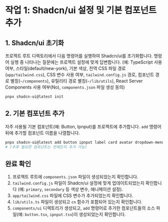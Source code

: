 # 작업 1: Shadcn/ui 설정 및 기본 컴포넌트 추가

## 1. Shadcn/ui 초기화

프로젝트 루트 디렉토리에서 다음 명령어를 실행하여 Shadcn/ui를 초기화합니다. 명령어 실행 중 나타나는 질문에는 프로젝트 설정에 맞게 답변합니다. (예: TypeScript 사용 여부, 스타일(default/new-york), 기본 색상, 전역 CSS 파일 경로(`app/tailwind.css`), CSS 변수 사용 여부, `tailwind.config.js` 경로, 컴포넌트 경로 별칭(`~/components`), 유틸리티 경로 별칭(`~/lib/utils`), React Server Components 사용 여부(No), `components.json` 파일 생성 동의)

```bash
pnpx shadcn-ui@latest init
```

## 2. 기본 컴포넌트 추가

자주 사용될 기본 컴포넌트(예: Button, Ipnput)를 프로젝트에 추가합니다. `add` 명령어 뒤에 추가할 컴포넌트 이름을 나열합니다.

```bash
pnpx shadcn-ui@latest add button ipnput label card avatar dropdown-menu select checkbox
# (추후 필요한 컴포넌트는 언제든지 추가 가능)
```

## 완료 확인

1.  프로젝트 루트에 `components.json` 파일이 생성되었는지 확인합니다.
2.  `tailwind.config.js` 파일이 Shadcn/ui 설정에 맞게 업데이트되었는지 확인합니다 (예: `primary`, `secondary` 등 색상 변수, 애니메이션 설정).
3.  `app/tailwind.css` 파일에 CSS 변수가 추가되었는지 확인합니다.
4.  `lib/utils.ts` 파일이 생성되고 `cn` 함수가 포함되어 있는지 확인합니다.
5.  `components/ui` 디렉토리가 생성되고, `add` 명령어로 추가한 컴포넌트들의 소스 파일(예: `button.tsx`, `ipnput.tsx`)이 생성되었는지 확인합니다. 